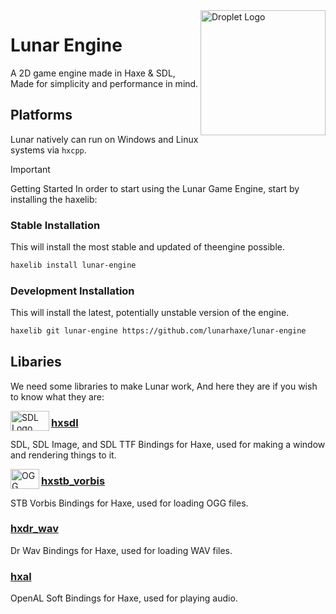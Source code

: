 <img src="https://avatars.githubusercontent.com/u/146598504" alt="Droplet Logo" align="right" width="200" height="200" />

# Lunar Engine
A 2D game engine made in Haxe & SDL, Made for simplicity and performance in mind.

## Platforms
Lunar natively can run on Windows and Linux systems via `hxcpp`.

> [!Important]
> Getting Started
> In order to start using the Lunar Game Engine, start by installing the haxelib:

### Stable Installation
This will install the most stable and updated of theengine possible.
```sh
haxelib install lunar-engine
```

### Development Installation
This will install the latest, potentially unstable version of the engine.
```sh
haxelib git lunar-engine https://github.com/lunarhaxe/lunar-engine
```

## Libaries
We need some libraries to make Lunar work, And here they are if you
wish to know what they are:

<img src="https://camo.githubusercontent.com/4eaa1b433cf8474defdb9f0d13bc30e9f64d7b896d8163479b255cf08c4040e7/68747470733a2f2f75706c6f61642e77696b696d656469612e6f72672f77696b6970656469612f636f6d6d6f6e732f7468756d622f312f31362f53696d706c655f4469726563744d656469615f4c617965722532435f4c6f676f2e7376672f3132303070782d53696d706c655f4469726563744d656469615f4c617965722532435f4c6f676f2e7376672e706e67" alt="SDL Logo" align="left" width="62" height="32" />

### [hxsdl](https://github.com/swordcube/hxsdl)

SDL, SDL Image, and SDL TTF Bindings for Haxe, used for making a window and rendering things to it.

<img src="https://upload.wikimedia.org/wikipedia/commons/thumb/a/a1/Ogg_Logo.svg/1200px-Ogg_Logo.svg.png" alt="OGG Logo" align="left" width="46" height="32" />

### [hxstb_vorbis](https://github.com/swordcube/hxstb_vorbis)
STB Vorbis Bindings for Haxe, used for loading OGG files.

### [hxdr_wav](https://github.com/swordcube/hxstb_vorbis)
Dr Wav Bindings for Haxe, used for loading WAV files.

### [hxal](https://github.com/swordcube/hxal)
OpenAL Soft Bindings for Haxe, used for playing audio.
